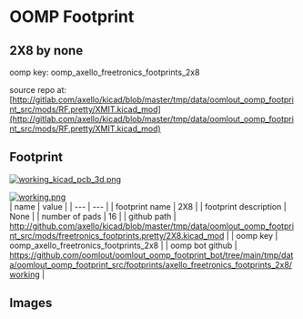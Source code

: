 # OOMP Footprint  
## 2X8  by none  
  
oomp key: oomp_axello_freetronics_footprints_2x8  
  
source repo at: [http://gitlab.com/axello/kicad/blob/master/tmp/data/oomlout_oomp_footprint_src/mods/RF.pretty/XMIT.kicad_mod](http://gitlab.com/axello/kicad/blob/master/tmp/data/oomlout_oomp_footprint_src/mods/RF.pretty/XMIT.kicad_mod)  
## Footprint  
  
[![working_kicad_pcb_3d.png](working_kicad_pcb_3d_600.png)](working_kicad_pcb_3d.png)  
  
[![working.png](working_600.png)](working.png)  
| name | value | 
| --- | --- | 
| footprint name | 2X8 | 
| footprint description | None | 
| number of pads | 16 | 
| github path | http://github.com/axello/kicad/blob/master/tmp/data/oomlout_oomp_footprint_src/mods/freetronics_footprints.pretty/2X8.kicad_mod | 
| oomp key | oomp_axello_freetronics_footprints_2x8 | 
| oomp bot github | https://github.com/oomlout/oomlout_oomp_footprint_bot/tree/main/tmp/data/oomlout_oomp_footprint_src/footprints/axello_freetronics_footprints_2x8/working | 
## Images  
